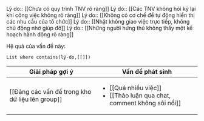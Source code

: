 Lý do:: [[Chưa có quy trình TNV rõ ràng]]
Lý do:: [[Các TNV không hỏi kỹ lại khi công việc không rõ ràng]]
Lý do:: [[Không có cơ chế để tự động hiển thị các nhu cầu của tổ chức]]
Lý do:: [[Nhật không giao việc trực tiếp, không chủ động nhờ giúp đỡ]]
Lý do:: [[Những người hứng thú không thấy một kế hoạch hành động rõ ràng]]

Hệ quả của vấn đề này:
```dataview
List where contains(lý-do,[[]])
```

| Giải pháp gợi ý                                                            | Vấn đề phát sinh                                                                                             |
| -------------------------------------------------------------------------- | ------------------------------------------------------------------------------------------------------------ |
| [[Đăng các vấn đề trong kho dữ liệu lên group]]                            | <ul><li>[[Quá nhiều việc]]</li><li> [[Thảo luận qua chat, comment không sôi nổi]]</li></ul>                  |
 